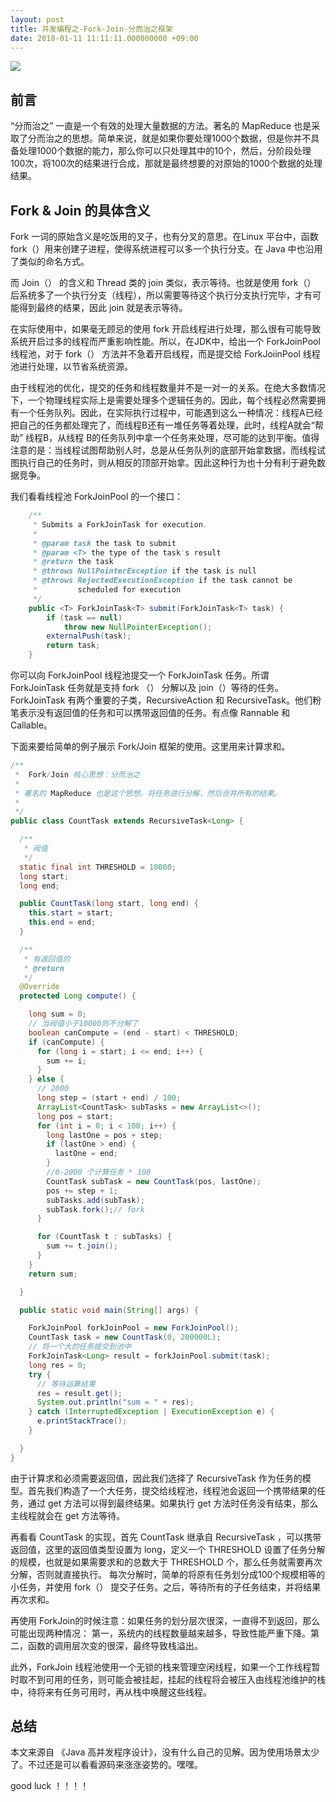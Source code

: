 ```yaml
---
layout: post
title: 并发编程之-Fork-Join-分而治之框架
date: 2018-01-11 11:11:11.000000000 +09:00
---
```

![](http://upload-images.jianshu.io/upload_images/4236553-82481269a3aa8baf.jpg?imageMogr2/auto-orient/strip%7CimageView2/2/w/1240)


## 前言

“分而治之” 一直是一个有效的处理大量数据的方法。著名的 MapReduce 也是采取了分而治之的思想。简单来说，就是如果你要处理1000个数据，但是你并不具备处理1000个数据的能力，那么你可以只处理其中的10个，然后，分阶段处理100次，将100次的结果进行合成，那就是最终想要的对原始的1000个数据的处理结果。


## Fork & Join 的具体含义

Fork 一词的原始含义是吃饭用的叉子，也有分叉的意思。在Linux 平台中，函数 fork（）用来创建子进程，使得系统进程可以多一个执行分支。在 Java 中也沿用了类似的命名方式。

而 Join（） 的含义和 Thread 类的 join 类似，表示等待。也就是使用 fork（） 后系统多了一个执行分支（线程），所以需要等待这个执行分支执行完毕，才有可能得到最终的结果，因此 join 就是表示等待。

在实际使用中，如果毫无顾忌的使用 fork 开启线程进行处理，那么很有可能导致系统开启过多的线程而严重影响性能。所以，在JDK中，给出一个 ForkJoinPool 线程池，对于 fork（） 方法并不急着开启线程，而是提交给 ForkJoiinPool 线程池进行处理，以节省系统资源。

由于线程池的优化，提交的任务和线程数量并不是一对一的关系。在绝大多数情况下，一个物理线程实际上是需要处理多个逻辑任务的。因此，每个线程必然需要拥有一个任务队列。因此，在实际执行过程中，可能遇到这么一种情况：线程A已经把自己的任务都处理完了，而线程B还有一堆任务等着处理，此时，线程A就会“帮助” 线程B，从线程 B的任务队列中拿一个任务来处理，尽可能的达到平衡。值得注意的是：当线程试图帮助别人时，总是从任务队列的底部开始拿数据，而线程试图执行自己的任务时，则从相反的顶部开始拿。因此这种行为也十分有利于避免数据竞争。

我们看看线程池 ForkJoinPool 的一个接口：

```java
    /**
     * Submits a ForkJoinTask for execution.
     *
     * @param task the task to submit
     * @param <T> the type of the task's result
     * @return the task
     * @throws NullPointerException if the task is null
     * @throws RejectedExecutionException if the task cannot be
     *         scheduled for execution
     */
    public <T> ForkJoinTask<T> submit(ForkJoinTask<T> task) {
        if (task == null)
            throw new NullPointerException();
        externalPush(task);
        return task;
    }
```

你可以向 ForkJoinPool 线程池提交一个 ForkJoinTask 任务。所谓 ForkJoinTask 任务就是支持 fork （） 分解以及 join（）等待的任务。 ForkJoinTask 有两个重要的子类，RecursiveAction 和 RecursiveTask。他们粉笔表示没有返回值的任务和可以携带返回值的任务。有点像 Rannable 和 Callable。


下面来要给简单的例子展示 Fork/Join 框架的使用。这里用来计算求和。

```java
/**
 *  Fork/Join 核心思想：分而治之
 *
 * 著名的 MapReduce 也是这个思想。将任务进行分解，然后合并所有的结果。
 *
 */
public class CountTask extends RecursiveTask<Long> {

  /**
   * 阀值
   */
  static final int THRESHOLD = 10000;
  long start;
  long end;

  public CountTask(long start, long end) {
    this.start = start;
    this.end = end;
  }

  /**
   * 有返回值的
   * @return
   */
  @Override
  protected Long compute() {

    long sum = 0;
    // 当阀值小于10000则不分解了
    boolean canCompute = (end - start) < THRESHOLD;
    if (canCompute) {
      for (long i = start; i <= end; i++) {
        sum += i;
      }
    } else {
      // 2000
      long step = (start + end) / 100;
      ArrayList<CountTask> subTasks = new ArrayList<>();
      long pos = start;
      for (int i = 0; i < 100; i++) {
        long lastOne = pos + step;
        if (lastOne > end) {
          lastOne = end;
        }
        //0-2000 个计算任务 * 100
        CountTask subTask = new CountTask(pos, lastOne);
        pos += step + 1;
        subTasks.add(subTask);
        subTask.fork();// fork
      }

      for (CountTask t : subTasks) {
        sum += t.join();
      }
    }
    return sum;

  }

  public static void main(String[] args) {

    ForkJoinPool forkJoinPool = new ForkJoinPool();
    CountTask task = new CountTask(0, 200000L);
    // 将一个大的任务提交到池中
    ForkJoinTask<Long> result = forkJoinPool.submit(task);
    long res = 0;
    try {
      // 等待运算结果
      res = result.get();
      System.out.println("sum = " + res);
    } catch (InterruptedException | ExecutionException e) {
      e.printStackTrace();
    }

  }
}

```



由于计算求和必须需要返回值，因此我们选择了 RecursiveTask 作为任务的模型。首先我们构造了一个大任务，提交给线程池，线程池会返回一个携带结果的任务，通过 get 方法可以得到最终结果。如果执行 get 方法时任务没有结束，那么主线程就会在 get 方法等待。

再看看 CountTask 的实现，首先 CountTask 继承自 RecursiveTask ，可以携带返回值，这里的返回值类型设置为 long，定义一个 THRESHOLD 设置了任务分解的规模，也就是如果需要求和的总数大于 THRESHOLD 个，那么任务就需要再次分解，否则就直接执行。 每次分解时，简单的将原有任务划分成100个规模相等的小任务，并使用 fork（） 提交子任务。之后，等待所有的子任务结束，并将结果再次求和。

再使用 ForkJoin的时候注意：如果任务的划分层次很深，一直得不到返回，那么可能出现两种情况： 第一，系统内的线程数量越来越多，导致性能严重下降。第二，函数的调用层次变的很深，最终导致栈溢出。

此外，ForkJoin 线程池使用一个无锁的栈来管理空闲线程，如果一个工作线程暂时取不到可用的任务，则可能会被挂起，挂起的线程将会被压入由线程池维护的栈中，待将来有任务可用时，再从栈中唤醒这些线程。





## 总结

本文来源自 《Java 高并发程序设计》，没有什么自己的见解。因为使用场景太少了。不过还是可以看看源码来涨涨姿势的。嘿嘿。


good luck ！！！！























































